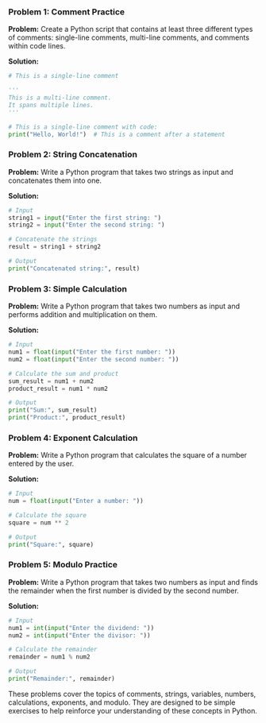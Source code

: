 ### Problem 1: Comment Practice

**Problem:** Create a Python script that contains at least three different types of comments: single-line comments, multi-line comments, and comments within code lines.

**Solution:**
```python
# This is a single-line comment

'''
This is a multi-line comment.
It spans multiple lines.
'''

# This is a single-line comment with code:
print("Hello, World!")  # This is a comment after a statement
```

### Problem 2: String Concatenation

**Problem:** Write a Python program that takes two strings as input and concatenates them into one.

**Solution:**
```python
# Input
string1 = input("Enter the first string: ")
string2 = input("Enter the second string: ")

# Concatenate the strings
result = string1 + string2

# Output
print("Concatenated string:", result)
```

### Problem 3: Simple Calculation

**Problem:** Write a Python program that takes two numbers as input and performs addition and multiplication on them.

**Solution:**
```python
# Input
num1 = float(input("Enter the first number: "))
num2 = float(input("Enter the second number: "))

# Calculate the sum and product
sum_result = num1 + num2
product_result = num1 * num2

# Output
print("Sum:", sum_result)
print("Product:", product_result)
```

### Problem 4: Exponent Calculation

**Problem:** Write a Python program that calculates the square of a number entered by the user.

**Solution:**
```python
# Input
num = float(input("Enter a number: "))

# Calculate the square
square = num ** 2

# Output
print("Square:", square)
```

### Problem 5: Modulo Practice

**Problem:** Write a Python program that takes two numbers as input and finds the remainder when the first number is divided by the second number.

**Solution:**
```python
# Input
num1 = int(input("Enter the dividend: "))
num2 = int(input("Enter the divisor: "))

# Calculate the remainder
remainder = num1 % num2

# Output
print("Remainder:", remainder)
```

These problems cover the topics of comments, strings, variables, numbers, calculations, exponents, and modulo. They are designed to be simple exercises to help reinforce your understanding of these concepts in Python.
